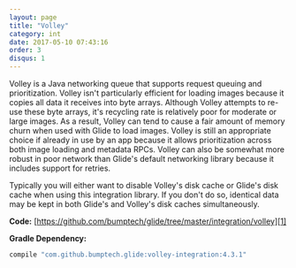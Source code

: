 ```yaml
---
layout: page
title: "Volley"
category: int
date: 2017-05-10 07:43:16
order: 3
disqus: 1
---
```


Volley is a Java networking queue that supports request queuing and prioritization. Volley isn't particularly efficient for loading images because it copies all data it receives into byte arrays. Although Volley attempts to re-use these byte arrays, it's recycling rate is relatively poor for moderate or large images. As a result, Volley can tend to cause a fair amount of memory churn when used with Glide to load images. Volley is still an appropriate choice if already in use by an app because it allows prioritization across both image loading and metadata RPCs. Volley can also be somewhat more robust in poor network than Glide's default networking library because it includes support for retries.

Typically you will either want to disable Volley's disk cache or Glide's disk cache when using this integration library. If you don't do so, identical data may be kept in both Glide's and Volley's disk caches simultaneously. 

**Code:** [https://github.com/bumptech/glide/tree/master/integration/volley][1]

**Gradle Dependency:**
```groovy
compile "com.github.bumptech.glide:volley-integration:4.3.1"
```

[1]: https://github.com/bumptech/glide/tree/master/integration/volley
